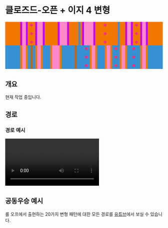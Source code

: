 # 클로즈드-오픈 + 이지 4 변형

![Closed-Open + Easy 4](../images/variations/closed-open-easy-4.jpg)

## 개요

현재 작업 중입니다.

## 경로

### 경로 예시

<video controls>
  <source src="../../images/variations/closed-open-easy-4-standard-path.mp4" type="video/mp4">
</video>

## 공동우승 예시

롤 오프에서 출현하는 20가지 변형 패턴에 대한 모든 경로를 [유튜브](https://www.youtube.com/playlist?list=PLG_QNSp9ZgJLWYSNl4vY26VJCZeOQHO1F)에서 보실 수 있습니다.
